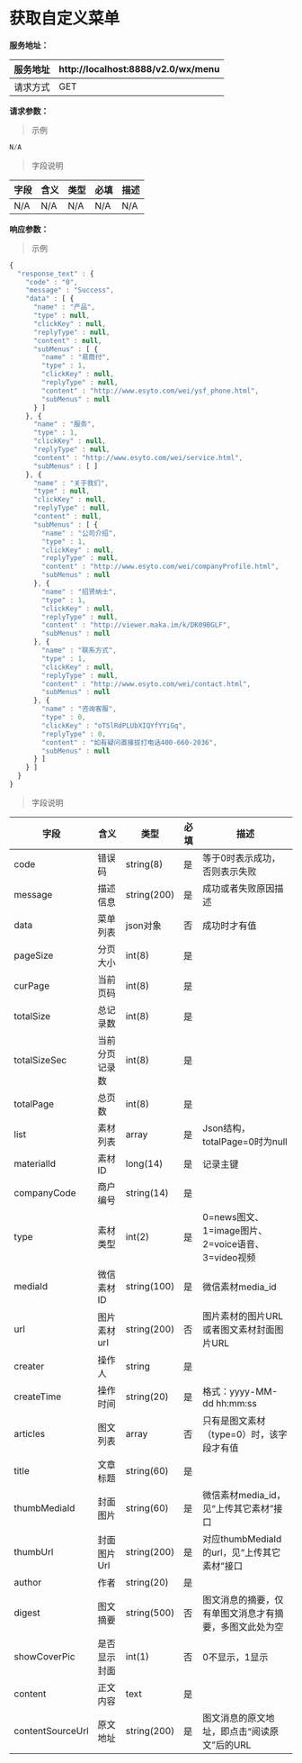 # 获取自定义菜单

**服务地址：**

| 服务地址 | http:\/\/localhost:8888\/v2.0\/wx\/menu |
| --- | --- |
| 请求方式 | GET |

**请求参数：**

> 示例

```js
N/A
```

> 字段说明

| **字段** | **含义** | **类型** | **必填** | **描述** |
| --- | --- | --- | --- | --- |
| N\/A | N\/A | N\/A | N\/A | N\/A |

**响应参数：**

> 示例

```js
{
  "response_text" : {
    "code" : "0",
    "message" : "Success",
    "data" : [ {
      "name" : "产品",
      "type" : null,
      "clickKey" : null,
      "replyType" : null,
      "content" : null,
      "subMenus" : [ {
        "name" : "易商付",
        "type" : 1,
        "clickKey" : null,
        "replyType" : null,
        "content" : "http://www.esyto.com/wei/ysf_phone.html",
        "subMenus" : null
      } ]
    }, {
      "name" : "服务",
      "type" : 1,
      "clickKey" : null,
      "replyType" : null,
      "content" : "http://www.esyto.com/wei/service.html",
      "subMenus" : [ ]
    }, {
      "name" : "关于我们",
      "type" : null,
      "clickKey" : null,
      "replyType" : null,
      "content" : null,
      "subMenus" : [ {
        "name" : "公司介绍",
        "type" : 1,
        "clickKey" : null,
        "replyType" : null,
        "content" : "http://www.esyto.com/wei/companyProfile.html",
        "subMenus" : null
      }, {
        "name" : "招贤纳士",
        "type" : 1,
        "clickKey" : null,
        "replyType" : null,
        "content" : "http://viewer.maka.im/k/DK09BGLF",
        "subMenus" : null
      }, {
        "name" : "联系方式",
        "type" : 1,
        "clickKey" : null,
        "replyType" : null,
        "content" : "http://www.esyto.com/wei/contact.html",
        "subMenus" : null
      }, {
        "name" : "咨询客服",
        "type" : 0,
        "clickKey" : "oTSlRdPLUbXIQYfYYiGq",
        "replyType" : 0,
        "content" : "如有疑问直接拔打电话400-660-2036",
        "subMenus" : null
      } ]
    } ]
  }
}
```

> 字段说明

| **字段** | **含义** | **类型** | **必填** | **描述** |
| --- | --- | --- | --- | --- |
| code | 错误码 | string\(8\) | 是 | 等于0时表示成功，否则表示失败 |
| message | 描述信息 | string\(200\) | 是 | 成功或者失败原因描述 |
| data | 菜单列表 | json对象 | 否 | 成功时才有值 |
| pageSize | 分页大小 | int\(8\) | 是 |  |
| curPage | 当前页码 | int\(8\) | 是 |  |
| totalSize | 总记录数 | int\(8\) | 是 |  |
| totalSizeSec | 当前分页记录数 | int\(8\) | 是 |  |
| totalPage | 总页数 | int\(8\) | 是 |  |
| list | 素材列表 | array | 是 | Json结构，totalPage=0时为null |
| materialId | 素材ID | long\(14\) | 是 | 记录主键 |
| companyCode | 商户编号 | string\(14\) | 是 |  |
| type | 素材类型 | int\(2\) | 是 | 0=news图文、1=image图片、2=voice语音、3=video视频 |
| mediaId | 微信素材ID | string\(100\) | 是 | 微信素材media\_id |
| url | 图片素材url | string\(200\) | 否 | 图片素材的图片URL或者图文素材封面图片URL |
| creater | 操作人 | string | 是 |  |
| createTime | 操作时间 | string\(20\) | 是 | 格式：yyyy-MM-dd hh:mm:ss |
| articles | 图文列表 | array | 否 | 只有是图文素材（type=0）时，该字段才有值 |
| title | 文章标题 | string\(60\) | 是 |  |
| thumbMediaId | 封面图片 | string\(60\) | 是 | 微信素材media\_id，见“上传其它素材”接口 |
| thumbUrl | 封面图片Url | string\(200\) | 是 | 对应thumbMediaId的url，见“上传其它素材”接口 |
| author | 作者 | string\(20\) | 是 |  |
| digest | 图文摘要 | string\(500\) | 否 | 图文消息的摘要，仅有单图文消息才有摘要，多图文此处为空 |
| showCoverPic | 是否显示封面 | int\(1\) | 否 | 0不显示，1显示 |
| content | 正文内容 | text | 是 |  |
| contentSourceUrl | 原文地址 | string\(200\) | 是 | 图文消息的原文地址，即点击“阅读原文”后的URL |

